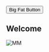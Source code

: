 <button class="button-save large">Big Fat Button</button>


## Welcome
![MM](https://github.com/maxim-mai/maxim-mai.github.io/images/pic-mm.jpg)
